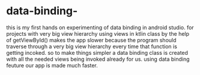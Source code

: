 # data-binding-
this is my first hands on experimenting of data binding in android studio.
for projects with very big view hierarchy using views in ktlin class by the help of getViewById() makes the app slower because the program should traverse through a 
very big view hierarchy every time that function is getting incoked. 
so to make things simpler a data binding class is created with all the needed views being invoked already for us. 
using data binding feuture our app is made much faster.
